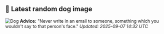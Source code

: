 ## 🐶 Latest random dog image
![Dog](https://images.dog.ceo/breeds/maltese/n02085936_461.jpg)
**Advice:** "Never write in an email to someone, something which you wouldn't say to that person's face."
*Updated: 2025-09-07 14:32 UTC*
